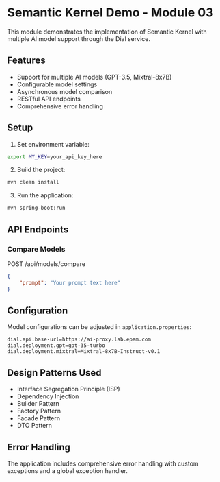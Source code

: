 # Semantic Kernel Demo - Module 03

This module demonstrates the implementation of Semantic Kernel with multiple AI model support through the Dial service.

## Features

- Support for multiple AI models (GPT-3.5, Mixtral-8x7B)
- Configurable model settings
- Asynchronous model comparison
- RESTful API endpoints
- Comprehensive error handling

## Setup

1. Set environment variable:
```bash
export MY_KEY=your_api_key_here
```

2. Build the project:
```bash
mvn clean install
```

3. Run the application:
```bash
mvn spring-boot:run
```

## API Endpoints

### Compare Models
POST /api/models/compare
```json
{
    "prompt": "Your prompt text here"
}
```

## Configuration

Model configurations can be adjusted in `application.properties`:

```properties
dial.api.base-url=https://ai-proxy.lab.epam.com
dial.deployment.gpt=gpt-35-turbo
dial.deployment.mixtral=Mixtral-8x7B-Instruct-v0.1
```

## Design Patterns Used

- Interface Segregation Principle (ISP)
- Dependency Injection
- Builder Pattern
- Factory Pattern
- Facade Pattern
- DTO Pattern

## Error Handling

The application includes comprehensive error handling with custom exceptions and a global exception handler. 